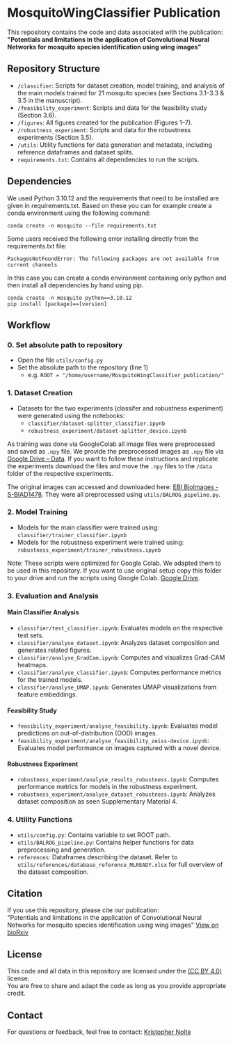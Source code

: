# MosquitoWingClassifier Publication

This repository contains the code and data associated with the publication:  
**"Potentials and limitations in the application of Convolutional Neural Networks for mosquito species identification using wing images"**

## Repository Structure

- `/classifier`: Scripts for dataset creation, model training, and analysis of the main models trained for 21 mosquito species (see Sections 3.1–3.3 & 3.5 in the manuscript).
- `/feasibility_experiment`: Scripts and data for the feasibility study (Section 3.6).
- `/figures`: All figures created for the publication (Figures 1–7).
- `/robustness_experiment`: Scripts and data for the robustness experiments (Section 3.5).
- `/utils`: Utility functions for data generation and metadata, including reference dataframes and dataset splits.
- `requirements.txt`: Contains all dependencies to run the scripts. 

## Dependencies

We used Python 3.10.12 and the requirements that need to be installed are given in requirements.txt.
Based on these you can for example create a conda environment using the following command:

```
conda create -n mosquito --file requirements.txt
```

Some users received the following error installing directly from the requirements.txt file:
```
PackagesNotFoundError: The following packages are not available from current channels
```
In this case you can create a conda environment containing only python and then install all dependencies by hand using pip.
```
conda create -n mosquito python==3.10.12
pip install [package]==[version]
```

## Workflow

### 0. Set absolute path to repository

- Open the file `utils/config.py`
- Set the absolute path to the repository (line 1) 
  - e.g. `ROOT = "/home/username/MosquitoWingClassifier_publication/"`

### 1. Dataset Creation

- Datasets for the two experiments (classifer and robustness experiment) were generated using the notebooks:
  - `classifier/dataset-splitter_classifier.ipynb`
  - `robustness_experiment/dataset-splitter_device.ipynb`

 As training was done via GoogleColab all image files were preprocessed and saved as `.npy` file.
 We provide the preprocessed images as `.npy` file via [Google Drive – Data](https://drive.google.com/drive/folders/1KVqjOPV90UKcxodv_agUO3Tx2GYhggVd?usp=share_link). If you want to follow these instructions and replicate the experiments download the files and move the `.npy` files to the `/data` folder of the respective experiments.

 The original images can accessed and downloaded here: [EBI BioImages - S-BIAD1478](https://www.ebi.ac.uk/biostudies/bioimages/studies/S-BIAD1478). They were all preprocessed using `utils/BALROG_pipeline.py`.

### 2. Model Training

- Models for the main classifier were trained using:  
  `classifier/trainer_classifier.ipynb`
- Models for the robustness experiment were trained using:  
  `robustness_experiment/trainer_robustness.ipynb`

Note: These scripts were optimized for Google Colab. We adapted them to be used in this repository. If you want to use original setup copy this folder to your drive and run the scripts using Google Colab. [Google Drive](https://drive.google.com/drive/folders/1PoQCBq7t0R7cGMgllmFHxpwLHtMMs_Ds?usp=share_link).

### 3. Evaluation and Analysis

#### Main Classifier Analysis

- `classifier/test_classifier.ipynb`: Evaluates models on the respective test sets.
- `classifier/analyse_dataset.ipynb`: Analyzes dataset composition and generates related figures.
- `classifier/analyse_GradCam.ipynb`: Computes and visualizes Grad-CAM heatmaps.
- `classifier/analyse_classifier.ipynb`: Computes performance metrics for the trained models.
- `classifier/analyse_UMAP.ipynb`: Generates UMAP visualizations from feature embeddings.

#### Feasibility Study

- `feasibility_experiment/analyse_feasibility.ipynb`: Evaluates model predictions on out-of-distribution (OOD) images.
- `feasibility_experiment/analyse_feasibility_zeiss-device.ipynb`: Evaluates model performance on images captured with a novel device.

#### Robustness Experiment

- `robustness_experiment/analyse_results_robustness.ipynb`: Computes performance metrics for models in the robustness experiment.
- `robustness_experiment/analyse_dataset_robustness.ipynb`:  Analyzes dataset composition as seen Supplementary Material 4.

### 4. Utility Functions

- `utils/config.py`: Contains variable to set ROOT path.
- `utils/BALROG_pipeline.py`: Contains helper functions for data preprocessing and generation.
- `references`: Dataframes describing the dataset. Refer to `utils/references/database_reference_MLREADY.xlsx` for full overview of the dataset composition.

## Citation

If you use this repository, please cite our publication:  
"Potentials and limitations in the application of Convolutional Neural Networks for mosquito species identification using wing images" [View on bioRxiv](https://www.biorxiv.org/content/10.1101/2025.01.29.635420v1.article-info)

## License

This code and all data in this repository are licensed under the [(CC BY 4.0)](https://creativecommons.org/licenses/by/4.0/) license.  
You are free to share and adapt the code as long as you provide appropriate credit.  

## Contact

For questions or feedback, feel free to contact: [Kristopher Nolte](mailto:kristophernolte@bnitm.de)

